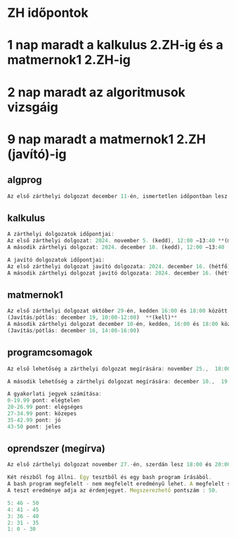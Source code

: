 # ZH időpontok
# 1 nap maradt a kalkulus 2.ZH-ig és a matmernok1 2.ZH-ig
# 2 nap maradt az algoritmusok vizsgáig
# 9 nap maradt a matmernok1 2.ZH (javító)-ig

## algprog
```js
Az első zárthelyi dolgozat december 11-én, ismertetlen időpontban lesz.
```

## kalkulus
```js
A zárthelyi dolgozatok időpontjai:
Az első zárthelyi dolgozat: 2024. november 5. (kedd), 12:00 –13:40 **(megírva)**
A második zárthelyi dolgozat: 2024. december 10. (kedd), 12:00 –13:40
```
```js
A javító dolgozatok időpontjai:
Az első zárthelyi dolgozat javító dolgozata: 2024. december 16. (hétfő), 8:00 – 9:40 **(nem kell)** 
A második zárthelyi dolgozat javító dolgozata: 2024. december 16. (hétfő), 10:00 – 11: 40
```

## matmernok1
```js
Az első zárthelyi dolgozat október 29-én, kedden 16:00 és 18:00 között lesz. **(megírva de javítani)**
(Javítás/pótlás: december 19, 10:00-12:00)  **(kell)**
A második zárthelyi dolgozat december 10-én, kedden, 16:00 és 18:00 között lesz. 
(Javítás/pótlás: december 16, 14:00-16:00) 
```



## programcsomagok
```js
Az első lehetőség a zárthelyi dolgozat megírására: november 25.,  18:00-tól. Helyszín: TEOKJ, fsz.107. 
```
```js
A második lehetőség a zárthelyi dolgozat megírására: december 10.,  19:00-tól. Helyszín: TEOKJ, fsz.107. 
```
```js
A gyakorlati jegyek számítása: 
0-19.99 pont: elégtelen
20-26.99 pont: elégséges
27-34.99 pont: közepes
35-42.99 pont: jó
43-50 pont: jeles
```

## oprendszer (megírva)
```js
Az első zárthelyi dolgozat november 27.-én, szerdán lesz 18:00 és 20:00 között lesz.
```
```js
Két részből fog állni. Egy tesztből és egy bash program írásából.
A bash program megfelelt - nem megfelelt eredményű lehet. A megfelelt szükséges az érvényes jegyhez.
A teszt eredménye adja az érdemjegyet. Megszerezhető pontszám : 50.
```
```js
5: 46 - 50
4: 41 - 45
3: 36 - 40
2: 31 - 35
1: 0 - 30
```
